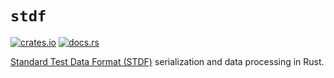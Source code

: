# `stdf`

[![crates.io](https://img.shields.io/crates/v/stdf.svg)](https://crates.io/crates/stdf)
[![docs.rs](https://docs.rs/stdf/badge.svg)](https://docs.rs/stdf)

[Standard Test Data Format (STDF)](https://en.wikipedia.org/wiki/Standard_Test_Data_Format) serialization and data processing in Rust.

